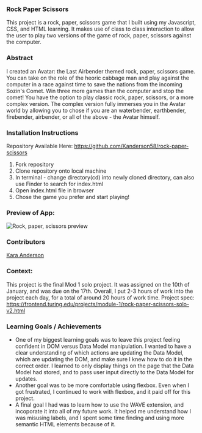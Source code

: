 ### Rock Paper Scissors
This project is a rock, paper, scissors game that I built using my Javascript, CSS, and HTML learning.  It makes use of class to class interaction to allow the user to play two versions of the game of rock, paper, scissors against the computer.

### Abstract
I created an Avatar: the Last Airbender themed rock, paper, scissors game.  You can take on the role of the heoric cabbage man and play against the computer in a race against time to save the nations from the incoming Sozin's Comet.  Win three more games than the computer and stop the comet!  You have the option to play classic rock, paper, scissors, or a more complex version.  The complex version fully immerses you in the Avatar world by allowing you to chose if you are an waterbender, earthbender, firebender, airbender, or all of the above - the Avatar himself.

### Installation Instructions
Repository Available Here: https://github.com/Kanderson58/rock-paper-scissors

1. Fork repository
2. Clone repository onto local machine
3. In terminal - change directory(cd) into newly cloned directory, can also use Finder to search for index.html
4. Open index.html file in browser
5. Chose the game you prefer and start playing!

### Preview of App:
![Rock, paper, scissors preview](https://user-images.githubusercontent.com/114871395/212723147-b93e8cc9-fa84-4ba6-94a3-8b4a5597179f.png)

### Contributors
[Kara Anderson](https://github.com/Kanderson58)

### Context:
This project is the final Mod 1 solo project.  It was assigned on the 10th of January, and was due on the 17th.  Overall, I put 2-3 hours of work into the project each day, for a total of around 20 hours of work time.
Project spec: https://frontend.turing.edu/projects/module-1/rock-paper-scissors-solo-v2.html

### Learning Goals / Achievements
- One of my biggest learning goals was to leave this project feeling confident in DOM versus Data Model manipulation.  I wanted to have a clear understanding of which actions are updating the Data Model, which are updating the DOM, and make sure I knew how to do it in the correct order.  I learned to only display things on the page that the Data Model had stored, and to pass user input directly to the Data Model for updates.
- Another goal was to be more comfortable using flexbox.  Even when I got frustrated, I continued to work with flexbox, and it paid off for this project.
- A final goal I had was to learn how to use the WAVE extension, and incoporate it into all of my future work.  It helped me understand how I was misusing labels, and I spent some time finding and using more semantic HTML elements because of it.